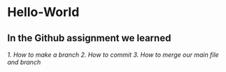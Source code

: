 # **Hello-World**
## In the Github assignment we learned
*1. How to make a branch*
*2. How to commit*
*3. How to merge our main file and branch*
